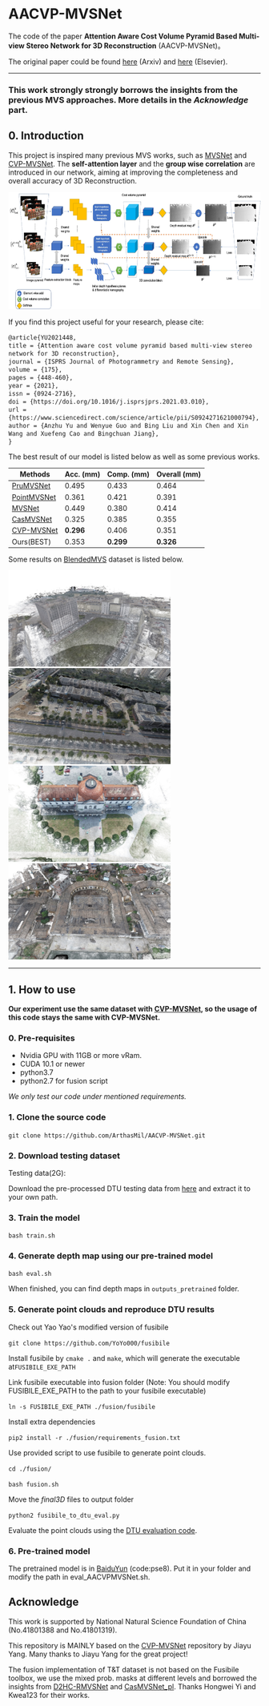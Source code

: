 # AACVP-MVSNet
The code of the paper **Attention Aware Cost Volume Pyramid Based Multi-view Stereo Network for 3D Reconstruction** (AACVP-MVSNet)。

The original paper could be found [here](https://arxiv.org/abs/2011.12722) (Arxiv) and [here](https://www.sciencedirect.com/science/article/pii/S0924271621000794) (Elsevier).

---
### This work strongly strongly borrows the insights from the previous MVS approaches. More details in the *Acknowledge* part.


## 0. Introduction

This project is inspired many previous MVS works, such as [MVSNet](https://github.com/xy-guo/MVSNet_pytorch) and [CVP-MVSNet](https://github.com/JiayuYANG/CVP-MVSNet). The **self-attention layer** and the **group wise correlation** are introduced in our network, aiming at improving the completeness and overall accuracy of 3D Reconstruction. 

<img src="https://github.com/ArthasMil/AACVP-MVSNet/blob/main/imgs/NetwordStructure.jpg" width="646" height="234" alt="The network structure of AACVP-MVSNet"/>

If you find this project useful for your research, please cite:
```
@article{YU2021448,
title = {Attention aware cost volume pyramid based multi-view stereo network for 3D reconstruction},
journal = {ISPRS Journal of Photogrammetry and Remote Sensing},
volume = {175},
pages = {448-460},
year = {2021},
issn = {0924-2716},
doi = {https://doi.org/10.1016/j.isprsjprs.2021.03.010},
url = {https://www.sciencedirect.com/science/article/pii/S0924271621000794},
author = {Anzhu Yu and Wenyue Guo and Bing Liu and Xin Chen and Xin Wang and Xuefeng Cao and Bingchuan Jiang},
}
```
The best result of our model is listed below as well as some previous works.

| Methods | Acc. (mm) | Comp. (mm) | Overall (mm) |
|-----------|-----------|------------|--------------|
| [PruMVSNet](https://www.sciencedirect.com/science/article/abs/pii/S0924271620301763) | 0.495 | 0.433   |  0.464        |
| [PointMVSNet](https://github.com/callmeray/PointMVSNet) |  0.361 | 0.421 | 0.391 | 
| [MVSNet](https://github.com/xy-guo/MVSNet_pytorch) | 0.449 | 0.380 | 0.414 | 
| [CasMVSNet](https://github.com/alibaba/cascade-stereo/tree/master/CasMVSNet) | 0.325 | 0.385 | 0.355 |
| [CVP-MVSNet](https://github.com/JiayuYANG/CVP-MVSNet) | **0.296** | 0.406 | 0.351 | 
| Ours(BEST) | 0.353     | **0.299**      | **0.326**        |

Some results on [BlendedMVS](https://github.com/YoYo000/BlendedMVS) dataset is listed below.

<img src="https://github.com/ArthasMil/AACVP-MVSNet/blob/main/imgs/BlendedMVS_1.jpg" width="324" height="192" alt="Scene 1"/>
<img src="https://github.com/ArthasMil/AACVP-MVSNet/blob/main/imgs/BlendedMVS_2.jpg" width="324" height="192" alt="Scene 2"/>
<img src="https://github.com/ArthasMil/AACVP-MVSNet/blob/main/imgs/BlendedMVS_3.jpg" width="324" height="192" alt="Scene 3"/>
<img src="https://github.com/ArthasMil/AACVP-MVSNet/blob/main/imgs/BlendedMVS_4.jpg" width="324" height="192" alt="Scene 4"/>

---

## 1. How to use

**Our experiment use the same dataset with [CVP-MVSNet](https://github.com/JiayuYANG/CVP-MVSNet), so the usage of this code stays the same with CVP-MVSNet.**
### 0. Pre-requisites

* Nvidia GPU with 11GB or more vRam.
* CUDA 10.1 or newer
* python3.7
* python2.7 for fusion script

*We only test our code under mentioned requirements.*

### 1. Clone the source code

`git clone https://github.com/ArthasMil/AACVP-MVSNet.git`

### 2. Download testing dataset

Testing data(2G):

Download the pre-processed DTU testing data from [here](https://drive.google.com/file/d/1rX0EXlUL4prRxrRu2DgLJv2j7-tpUD4D/view?usp=sharing) and extract it to your own path.

### 3. Train the model

`bash train.sh`

### 4. Generate depth map using our pre-trained model

`bash eval.sh`

When finished, you can find depth maps in `outputs_pretrained` folder.

### 5. Generate point clouds and reproduce DTU results


Check out Yao Yao's modified version of fusibile

`git clone https://github.com/YoYo000/fusibile`

Install fusibile by `cmake .` and `make`, which will generate the executable at`FUSIBILE_EXE_PATH`

Link fusibile executable into fusion folder (Note: You should modify FUSIBILE_EXE_PATH to the path to your fusibile executable)

`ln -s FUSIBILE_EXE_PATH ./fusion/fusibile`

Install extra dependencies

`pip2 install -r ./fusion/requirements_fusion.txt`

Use provided script to use fusibile to generate point clouds. 

`cd ./fusion/`

`bash fusion.sh`

Move the *final3D* files to output folder

`python2 fusibile_to_dtu_eval.py`

Evaluate the point clouds using the [DTU evaluation code](http://roboimagedata.compute.dtu.dk/?page_id=36).

### 6. Pre-trained model
The pretrained model is in [BaiduYun](https://pan.baidu.com/s/1Y-T2iEkc2DO6pf8d6p5I3w) (code:pse8). Put it in your folder and modify the 
path in eval_AACVPMVSNet.sh.

## Acknowledge
This work is supported by National Natural Science Foundation of China (No.41801388 and No.41801319).

This repository is MAINLY based on the [CVP-MVSNet](https://github.com/JiayuYANG/CVP-MVSNet) repository by Jiayu Yang. Many thanks to Jiayu Yang for the great project!

The fusion implementation of T&T dataset is not based on the Fusibile toolbox, we use the mixed prob. masks at different levels and borrowed the insights from [D2HC-RMVSNet](https://github.com/yhw-yhw/D2HC-RMVSNet) and [CasMVSNet_pl](https://github.com/kwea123/CasMVSNet_pl).
Thanks Hongwei Yi and Kwea123 for their works.